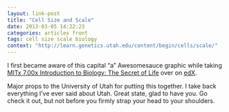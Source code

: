 ```yaml
---
layout: link-post
title: "Cell Size and Scale"
date: 2013-03-05 14:22:23
categories: articles front
tags: cell size scale biology
context: "http://learn.genetics.utah.edu/content/begin/cells/scale/"
---
```


I first became aware of this capital “a” Awesomesauce graphic while taking [MITx 7.00x Introduction to Biology: The Secret of Life][1] over on [edX][2]. 

Major props to the University of Utah for putting this together. I take back everything I’ve ever said about Utah. Great state, glad to have you. Go check it out, but not before you firmly strap your head to your shoulders.

[1]: https://www.edx.org/courses/MITx/7.00x/2013_Spring/about "MITx 7.00x"
[2]: https://www.edx.org/ "edX.org"
